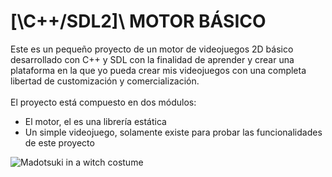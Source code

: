 # [\C++/SDL2]\ MOTOR BÁSICO 

Este es un pequeño proyecto de un motor de videojuegos 2D básico desarrollado con C++ y SDL con la finalidad de aprender y crear una plataforma en la que yo pueda crear mis videojuegos con una completa libertad de customización y comercialización.\
\
El proyecto está compuesto en dos módulos:
+ El motor, el es una librería estática
+ Un simple videojuego, solamente existe para probar las funcionalidades de este proyecto

![Madotsuki in a witch costume](https://i.imgur.com/3Pyqcvw.png)